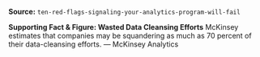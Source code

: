 **Source:** `ten-red-flags-signaling-your-analytics-program-will-fail`

**Supporting Fact & Figure: Wasted Data Cleansing Efforts**
McKinsey estimates that companies may be squandering as much as 70 percent of their data-cleansing efforts. — McKinsey Analytics
